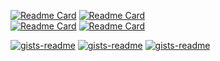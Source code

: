 [![Readme Card](https://github-readme-stats.vercel.app/api/pin/?username=recoskie&repo=JDasm)](https://github.com/Recoskie/JDasm)
[![Readme Card](https://github-readme-stats.vercel.app/api/pin/?username=recoskie&repo=core)](https://github.com/Recoskie/core)<br />
[![Readme Card](https://github-readme-stats.vercel.app/api/pin/?username=recoskie&repo=Fl64)](https://github.com/Recoskie/Fl64)
[![Readme Card](https://github-readme-stats.vercel.app/api/pin/?username=recoskie&repo=AI-Matrix)](https://github.com/Recoskie/AI-Matrix)

[![gists-readme](https://gists-readme.yizack.com/api/pin?user=recoskie&id=062e3ebc425919eefb63a39b82375fab)](https://gist.github.com/Recoskie/062e3ebc425919eefb63a39b82375fab)
[![gists-readme](https://gists-readme.yizack.com/api/pin?user=recoskie&id=de34fad9c803c670795ba85d721008c8)](https://gist.github.com/Recoskie/de34fad9c803c670795ba85d721008c8)
[![gists-readme](https://gists-readme.yizack.com/api/pin?user=recoskie&id=c2d9058aee6b7270bc77bd5b96a2b0b0)](https://gist.github.com/Recoskie/c2d9058aee6b7270bc77bd5b96a2b0b0)
